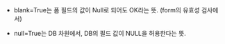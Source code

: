 
- blank=True는 폼 필드의 값이 Null로 되어도 OK라는 뜻.  (form의 유효성 검사에서)
 
- null=True는 DB 차원에서, DB의 필드 값이 NULL을 허용한다는 뜻.

